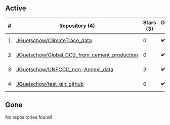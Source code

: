 ## Active
| # | Repository (4) | Stars (3) | Dataset (4) | `run` (3) | `containers-run` | Last Modified |
| --- | --- | --- | --- | --- | --- | --- |
| 1 | [JGuetschow/ClimateTrace_data](https://github.com/JGuetschow/ClimateTrace_data) | 0 | :heavy_check_mark: | :heavy_check_mark: |  | 2022-04-01 10:18:51+00:00 |
| 2 | [JGuetschow/Global_CO2_from_cement_production](https://github.com/JGuetschow/Global_CO2_from_cement_production) | 0 | :heavy_check_mark: | :heavy_check_mark: |  | 2024-06-20 20:28:27+00:00 |
| 3 | [JGuetschow/UNFCCC_non-AnnexI_data](https://github.com/JGuetschow/UNFCCC_non-AnnexI_data) | 3 | :heavy_check_mark: | :heavy_check_mark: |  | 2024-11-22 22:17:54+00:00 |
| 4 | [JGuetschow/test_gin_github](https://github.com/JGuetschow/test_gin_github) | 0 | :heavy_check_mark: |  |  | 2022-01-21 20:23:12+00:00 |

## Gone
No repositories found!
